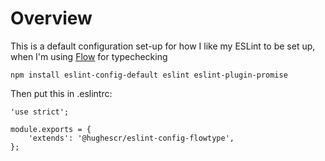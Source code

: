Overview
========

This is a default configuration set-up for how I like my ESLint to be set up, when I'm using [Flow](https://flowtype.org) for typechecking

```
npm install eslint-config-default eslint eslint-plugin-promise
```

Then put this in .eslintrc:

```
'use strict';

module.exports = {
    'extends': '@hughescr/eslint-config-flowtype',
};
```
